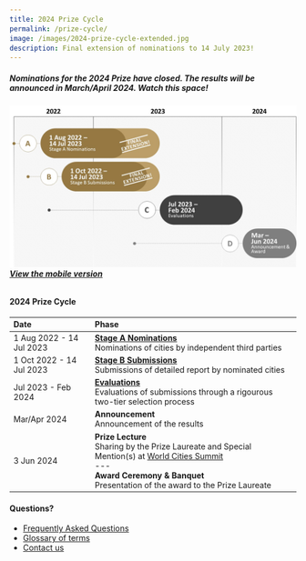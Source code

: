 ```yaml
---
title: 2024 Prize Cycle
permalink: /prize-cycle/
image: /images/2024-prize-cycle-extended.jpg
description: Final extension of nominations to 14 July 2023!
---
```


##### Nominations for the 2024 Prize have closed. The results will be announced in March/April 2024. Watch this space!

###### ![2024 Prize cycle](/images/2024-prize-cycle-extended.jpg)**[View the mobile version](/images/2024-prize-cycle-mobile-extended.jpg/)**

#### **2024 Prize Cycle**

| Date | Phase |
| :--- | :--- |
| 1 Aug 2022 - 14 Jul 2023 | **[Stage A Nominations](/stage-a/)** <br> Nominations of cities by independent third parties |
| 1 Oct 2022 - 14 Jul 2023 | **[Stage B Submissions](/stage-b/)** <br> Submissions of detailed report by nominated cities |
| Jul 2023 - Feb 2024 | **[Evaluations](/evaluations/)** <br> Evaluations of submissions through a rigourous two-tier selection process |
| Mar/Apr 2024 | **Announcement** <br> Announcement of the results |
| 3 Jun 2024 | **Prize Lecture** <br> Sharing by the Prize Laureate and Special Mention(s) at [World Cities Summit](https://www.worldcitiessummit.com.sg) <br> --- <br> **Award Ceremony & Banquet** <br> Presentation of the award to the Prize Laureate |

#### **Questions?**

- [Frequently Asked Questions](/faq/)
- [Glossary of terms](/glossary/)
- [Contact us](/feedback/)
